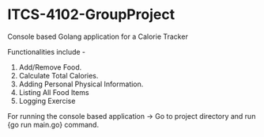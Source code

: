 # ITCS-4102-GroupProject

Console based Golang application for a Calorie Tracker

Functionalities include -
1. Add/Remove Food.
2. Calculate Total Calories.
3. Adding Personal Physical Information.
4. Listing All Food Items
5. Logging Exercise  

For running the console based application
-> Go to project directory and run {go run main.go} command.
